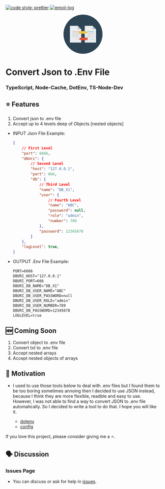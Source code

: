[![code style: prettier](https://img.shields.io/badge/code_style-prettier-ff69b4.svg?style=flat-square)](https://github.com/prettier/prettier)
[![emoji-log](https://img.shields.io/badge/%F0%9F%9A%80-emoji%20log-gray.svg?colorA=3F3750&colorB=84799D&style=flat)](https://github.com/ahmadawais/Emoji-Log/)

<div align="center" width="100%">
    <img src="./converter.jpg" width="128" alt="" />
</div>


# Convert Json to .Env File
### TypeScript, Node-Cache, DotEnv, TS-Node-Dev

## ⭐ Features
1. Convert json to .env file
2. Accept up to 4 levels deep of Objects [nested objects]
- INPUT Json File Example:
    ```json
    {
        // First Level
        "port": 6666,
        "dbUri": {
            // Second Level
            "host": "127.0.0.1",
            "port": 666,
            "db": {
                // Third Level
                "name": "DB_X1",
                "user": {
                    // Fourth Level
                    "name": "ABC",
                    "password": null,
                    "role": "admin",
                    "number": 789
                },
                "password": 12345678
            }
        },
        "logLevel": true,
    }
    ```
- OUTPUT .Env File Example:
    ```.env
    PORT=6666
    DBURI_HOST="127.0.0.1"
    DBURI_PORT=666
    DBURI_DB_NAME="DB_X1"
    DBURI_DB_USER_NAME="ABC"
    DBURI_DB_USER_PASSWORD=null
    DBURI_DB_USER_ROLE="admin"
    DBURI_DB_USER_NUMBER=789
    DBURI_DB_PASSWORD=12345678
    LOGLEVEL=true
    ```
## 🆕 Coming Soon
1. Convert object to .env file
3. Convert txt to .env file
4. Accept nested arrays
5. Accept nested objects of arrays

## 💪 Motivation

* I used to use those tools below to deal with .env files but I found them to be too boring sometimes annoing then I decided to use JSON instead, because I think they are more flexible, readble and easy to use. However, I was not able to find a way to convert JSON to .env file automatically. So I decided to write a tool to do that. I hope you will like it.

    - [dotenv](https://www.npmjs.com/package/dotenv)
    - [config](https://www.npmjs.com/package/config)

If you love this project, please consider giving me a ⭐.


## 🗣️ Discussion

### Issues Page

- You can discuss or ask for help in [issues](https://github.com/Yuri-Lima/Json_TO_Env/issues).